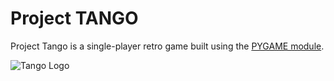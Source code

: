 # Project TANGO

Project Tango is a single-player retro game built using the [PYGAME module](https://www.pygame.org).

![Tango Logo](https://github.com/sohan1998/project-TANGO/blob/master/project-Tango.jpeg "PROJECT TANGO")
